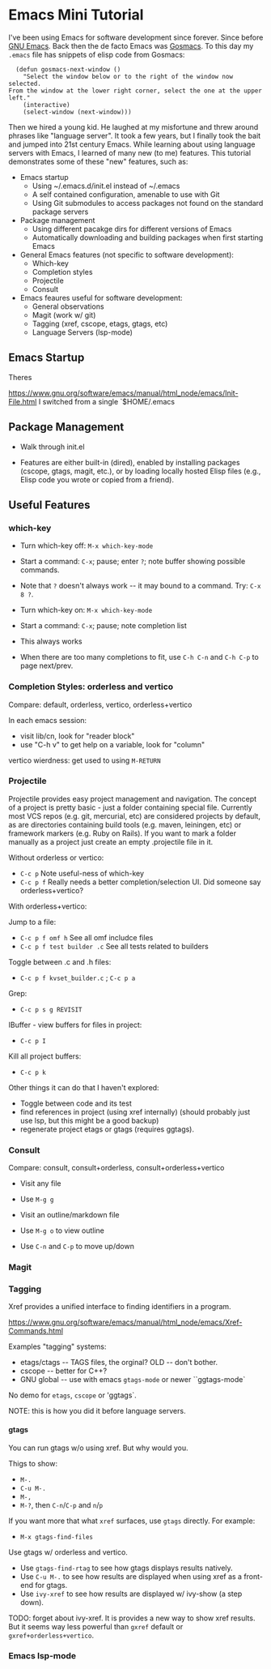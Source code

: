 # Emacs Mini Tutorial

I've been using Emacs for software development since forever.  Since before [GNU
Emacs](https://en.wikipedia.org/wiki/Emacs#GNU_Emacs).  Back then the de facto
Emacs was [Gosmacs](https://en.wikipedia.org/wiki/Gosling_Emacs).  To this day
my `.emacs` file has snippets of elisp code from Gosmacs:

```
  (defun gosmacs-next-window ()
    "Select the window below or to the right of the window now selected.
From the window at the lower right corner, select the one at the upper left."
    (interactive)
    (select-window (next-window)))
```

Then we hired a young kid.  He laughed at my misfortune and threw around phrases
like "language server".  It took a few years, but I finally took the bait and
jumped into 21st century Emacs.  While learning about using language servers with
Emacs, I learned of many new (to me) features.  This tutorial demonstrates
some of these "new" features, such as:

- Emacs startup
  - Using ~/.emacs.d/init.el instead of ~/.emacs
  - A self contained configuration, amenable to use with Git
  - Using Git submodules to access packages not found on the standard package servers
- Package management
   - Using different pacakge dirs for different versions of Emacs
   - Automatically downloading and building packages when first starting Emacs
- General Emacs features (not specific to software development):
  - Which-key
  - Completion styles
  - Projectile
  - Consult
- Emacs feaures useful for software development:
  - General observations
  - Magit (work w/ git)
  - Tagging (xref, cscope, etags, gtags, etc)
  - Language Servers (lsp-mode)

## Emacs Startup

Theres

https://www.gnu.org/software/emacs/manual/html_node/emacs/Init-File.html
I switched from a single `$HOME/.emacs


## Package Management

- Walk through init.el

- Features are either built-in (dired), enabled by installing packages (cscope,
  gtags, magit, etc.), or by loading locally hosted Elisp files (e.g., Elisp
  code you wrote or copied from a friend).

## Useful Features
### which-key

- Turn which-key off: `M-x which-key-mode`
- Start a command: `C-x`; pause; enter `?`; note buffer showing possible commands.
- Note that `?` doesn't always work -- it may bound to a command.  Try: `C-x 8 ?`.

- Turn which-key on: `M-x which-key-mode`
- Start a command: `C-x`; pause; note completion list
- This always works

- When there are too many completions to fit, use `C-h C-n` and `C-h C-p` to page next/prev.

### Completion Styles: orderless and vertico

Compare: default, orderless, vertico, orderless+vertico

In each emacs session:
- visit lib/cn, look for "reader block"
- use "C-h v" to get help on a variable, look for "column"

vertico wierdness: get used to using `M-RETURN`

### Projectile

Projectile provides easy project management and navigation. The concept of a
project is pretty basic - just a folder containing special file. Currently
most VCS repos (e.g. git, mercurial, etc) are considered projects by default, as
are directories containing build tools (e.g. maven, leiningen, etc) or framework
markers (e.g. Ruby on Rails). If you want to mark a folder manually as a project
just create an empty .projectile file in it.

Without orderless or vertico:

- `C-c p`   Note useful-ness of which-key
- `C-c p f` Really needs a better completion/selection UI.  Did someone say
            orderless+vertico?

With orderless+vertico:

Jump to a file:
- `C-c p f omf h`  See all omf includce files
- `C-c p f test builder .c`  See all tests related to builders

Toggle between .c and .h files:
- `C-c p f kvset_builder.c` ; `C-c p a`

Grep:
- `C-c p s g REVISIT`

IBuffer - view buffers for files in project:
- `C-c p I`

Kill all project buffers:
- `C-c p k`

Other things it can do that I haven't explored:
- Toggle between code and its test
- find references in project (using xref internally) (should probably just use
  lsp, but this might be a good backup)
- regenerate project etags or gtags (requires ggtags).

### Consult
Compare: consult, consult+orderless, consult+orderless+vertico

- Visit any file
- Use `M-g g`

- Visit an outline/markdown file
- Use `M-g o` to view outline
- Use `C-n` and `C-p` to move up/down

### Magit
### Tagging

Xref provides a unified interface to finding identifiers in a program.

https://www.gnu.org/software/emacs/manual/html_node/emacs/Xref-Commands.html

Examples "tagging" systems:
- etags/ctags -- TAGS files, the orginal?  OLD -- don't bother.
- cscope -- better for C++?
- GNU global -- use with emacs `gtags-mode` or newer ``ggtags-mode`

No demo for `etags`, `cscope` or 'ggtags`.

NOTE: this is how you did it before language servers.

#### gtags

You can run gtags w/o using xref.  But why would you.

Thigs to show:
- `M-.`
- `C-u M-.`
- `M-,`
- `M-?`, then `C-n`/`C-p` and `n`/`p`

If you want more that what `xref` surfaces, use `gtags` directly.
For example:
- `M-x gtags-find-files`

Use gtags w/ orderless and vertico.

- Use `gtags-find-rtag` to see how gtags displays results natively.
- Use `C-u M-.` to see how results are displayed when using xref as a front-end for gtags.
- Use `ivy-xref` to see how results are displayed w/ ivy-show (a step down).

TODO: forget about ivy-xref.  It is provides a new way to show xref results.
But it seems way less powerful than `gxref` default or `gxref+orderless+vertico`.

### Emacs lsp-mode

